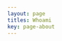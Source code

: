```yaml
---
layout: page
titles: Whoami
key: page-about
---
```


 <script src="https://tryhackme.com/badge/519455"> </script>
